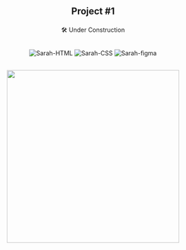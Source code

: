 ## <p align="center">Project #1</p>

<p align="center">🛠️ Under Construction</p>

<div style="display: inline_block" align="center"><br>
  <img alt="Sarah-HTML" src="https://img.shields.io/badge/HTML-239120?style=for-the-badge&logo=html5&logoColor=white">
  <img alt="Sarah-CSS" src="https://img.shields.io/badge/CSS3-1572B6?style=for-the-badge&logo=css3&logoColor=white">
  <img alt="Sarah-figma" src="https://img.shields.io/badge/Figma-F24E1E?style=for-the-badge&logo=figma&logoColor=white">
</div>
<br>
 <p align="center"><img width="400" src="https://user-images.githubusercontent.com/81649794/220633737-f6afad7c-c9d2-4af2-a126-b89c94a09faf.jpg"></p>

